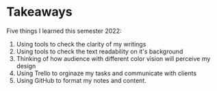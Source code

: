 # Takeaways

Five things I learned this semester 2022:

1. Using tools to check the clarity of my writings
2. Using tools to check the text readability on it's background
3. Thinking of how audience with different color vision will perceive my design
4. Using Trello to orginaze my tasks and communicate with clients
5. Using GitHub to format my notes and content.
